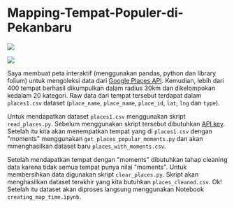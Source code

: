 # Mapping-Tempat-Populer-di-Pekanbaru
[![](https://colab.research.google.com/assets/colab-badge.svg)](https://colab.research.google.com/drive/1kT34FJMQgJ3fC6rA7ve9oemYvAvYuKKi)

![](https://i.imgur.com/mizNR51.png)

Saya membuat peta interaktif (menggunakan pandas, python dan library folium) untuk mengoleksi data dari [Google Places API](https://developers.google.com/places/web-service/intro). Kemudian, lebih dari 400 tempat berhasil dikumpulkan dalam radius 30km dan dikelompokan kedalam 20 kategori. Raw data dari tempat tersebut terdapat dalam `places1.csv` dataset (`place_name`, `place_name`, `place_id`, `lat`, `lng` dan `type`).

Untuk mendapatkan dataset `places1.csv` menggunakan skript `read_places.py`. Sebelum menggunakan skript tersebut dibutuhkan [API key](https://cloud.google.com/docs/authentication/api-keys). Setelah itu kita akan menempatkan tempat yang di `places1.csv` dengan "moments" menggunakan `get_places_popular_moments.py` dan akan mmenghasilkan dataset baru `places_with_moments.csv`.

Setelah mendapatkan tempat dengan "moments" dibutuhkan tahap cleaning data karena tidak semua tempat punya nilai "moments". Untuk membersihkan data digunakan skript `clear_places.py`. Skript akan menghasilkan dataset terakhir yang kita butuhkan `places_cleaned.csv`. Ok! Setelah itu dataset akan diproses langsung menggunakan Notebook `creating_map_time.ipynb`.
